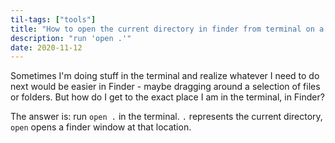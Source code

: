 ```yaml
---
til-tags: ["tools"]
title: "How to open the current directory in finder from terminal on a mac"
description: "run 'open .'"
date: 2020-11-12
---
```


Sometimes I'm doing stuff in the terminal and realize whatever I need to do next would be easier in Finder - maybe dragging around a selection of files or folders. But how do I get to the exact place I am in the terminal, in Finder? 

The answer is: run `open .` in the terminal. `.` represents the current directory, `open` opens a finder window at that location. 